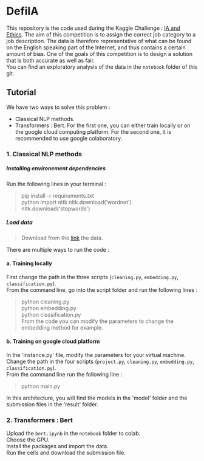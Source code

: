 # DefiIA

This repository is the code used during the Kaggle Challenge : [IA and Ethics](https://www.kaggle.com/c/defi-ia-insa-toulouse/overview). The aim of this competition is to assign the correct job category to a job description.
The data is therefore representative of what can be found on the English speaking part of the Internet, and thus contains a certain amount of bias. One of the goals of this competition is to design a solution that is both accurate as well as fair. <br />
You can find an exploratory analysis of the data in the `notebook` folder of this git. <br />

## Tutorial

We have two ways to solve this problem :
- Classical NLP methods.
- Transformers : Bert.
For the first one, you can either train locally or on the google cloud computing platform. For the second one, it is recommended to use google colaboratory. 

### 1. Classical NLP methods

##### Installing environement dependencies
Run the following lines in your terminal : 
> pip install -r requirements.txt <br />
> python
> import nltk
> nltk.download('wordnet') <br />
> nltk.download('stopwords') <br />

##### Load data
> Download from the [link](https://www.kaggle.com/c/defi-ia-insa-toulouse/data) the data.


There are multiple ways to run the code :

#### a. Training locally 
First change the path in the three scripts (`cleaning.py`, `embedding.py`, `classification.py`). <br />
From the command line, go into the script folder and run the following lines : <br />
> python cleaning.py <br />
> python embedding.py <br />
> python classification.py <br />
From the code you can modify the parameters to change the embedding method for example. <br />


#### b. Training on google cloud platform
In the 'instance.py' file, modify the parameters for your virtual machine. <br />
Change the path in the four scripts (`project.py`, `cleaning.py`, `embedding.py`, `classification.py`). <br />
From the command line run the following line :
> python main.py

In this architecture, you will find the models in the 'model' folder and the submission files in the 'result' folder. <br />


### 2. Transformers : Bert
Upload the `bert.ipynb` in the `notebook` folder to colab. <br />
Choose the GPU. <br />
Install the packages and import the data. <br /> 
Run the cells and download the submission file. <br />
